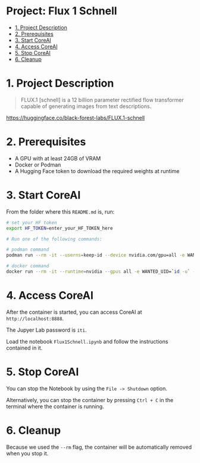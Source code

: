 <h1>Project: Flux 1 Schnell</h1>

- [1. Project Description](#1-project-description)
- [2. Prerequisites](#2-prerequisites)
- [3. Start CoreAI](#3-start-coreai)
- [4. Access CoreAI](#4-access-coreai)
- [5. Stop CoreAI](#5-stop-coreai)
- [6. Cleanup](#6-cleanup)


# 1. Project Description

> FLUX.1 [schnell] is a 12 billion parameter rectified flow transformer capable of generating images from text descriptions.

https://huggingface.co/black-forest-labs/FLUX.1-schnell

# 2. Prerequisites

- A GPU with at least 24GB of VRAM
- Docker or Podman
- A Hugging Face token to download the required weights at runtime

# 3. Start CoreAI

From the folder where this `README.md` is, run:

```bash
# set your HF token
export HF_TOKEN=enter_your_HF_TOKEN_here

# Run one of the following commands:

# podman command
podman run --rm -it --userns=keep-id --device nvidia.com/gpu=all -e WANTED_UID=`id -u` -e WANTED_GID=`id -g` -e CoreAI_VERBOSE="yes" -e HF_TOKEN=${HF_TOKEN} -v `pwd`:/iti -p 8888:8888 docker.io/infotrend/coreai:latest  /run_jupyter.sh

# docker command
docker run --rm -it --runtime=nvidia --gpus all -e WANTED_UID=`id -u` -e WANTED_GID=`id -g` -e CoreAI_VERBOSE="yes" -e HF_TOKEN=${HF_TOKEN} -v `pwd`:/iti -p 8888:8888 infotrend/coreai:latest  /run_jupyter.sh
```

# 4. Access CoreAI

After the container is started, you can access CoreAI at `http://localhost:8888`.

The Jupyer Lab password is `iti`.

Load the notebook `Flux1Schnell.ipynb` and follow the instructions contained in it.

# 5. Stop CoreAI

You can stop the Notebook by using the `File -> Shutdown` option.

Alternatively, you can stop the container by pressing `Ctrl + C` in the terminal where the container is running.

# 6. Cleanup

Because we used the `--rm` flag, the container will be automatically removed when you stop it.

